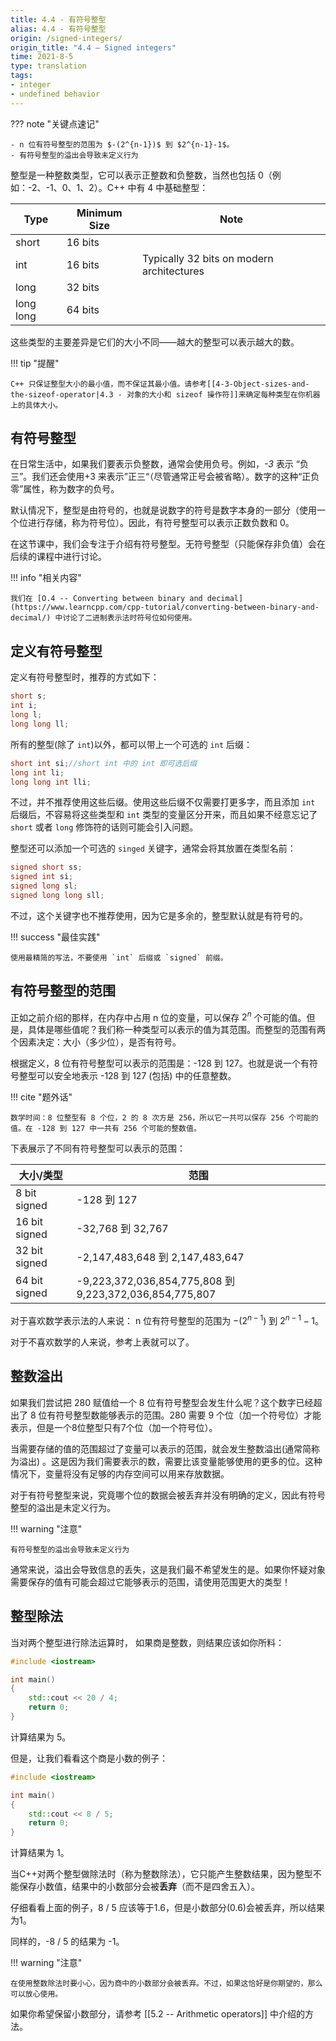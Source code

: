 ```yaml
---
title: 4.4 - 有符号整型
alias: 4.4 - 有符号整型
origin: /signed-integers/
origin_title: "4.4 — Signed integers"
time: 2021-8-5
type: translation
tags:
- integer
- undefined behavior
---
```


??? note "关键点速记"

	- n 位有符号整型的范围为 $-(2^{n-1})$ 到 $2^{n-1}-1$。
	- 有符号整型的溢出会导致未定义行为

整型是一种整数类型，它可以表示正整数和负整数，当然也包括 0（例如：-2、-1、0、1、2）。C++ 中有 4 中基础整型：

| Type |     Minimum Size    | Note |
|-----|-----|-----|
|short |16 bits    |
|int    |16 bits    |Typically 32 bits on modern architectures
|long  |    32 bits    |
|long long|    64 bits    |

这些类型的主要差异是它们的大小不同——越大的整型可以表示越大的数。

!!! tip "提醒"

    C++ 只保证整型大小的最小值，而不保证其最小值。请参考[[4-3-Object-sizes-and-the-sizeof-operator|4.3 - 对象的大小和 sizeof 操作符]]来确定每种类型在你机器上的具体大小。

## 有符号整型

在日常生活中，如果我们要表示负整数，通常会使用负号。例如，_-3_ 表示 “负三”。我们还会使用+3 来表示”正三“（尽管通常正号会被省略）。数字的这种“正负零”属性，称为数字的负号。

默认情况下，整型是由符号的，也就是说数字的符号是数字本身的一部分（使用一个位进行存储，称为符号位）。因此，有符号整型可以表示正数负数和 0。

在这节课中，我们会专注于介绍有符号整型。无符号整型（只能保存非负值）会在后续的课程中进行讨论。

!!! info "相关内容"

    我们在 [O.4 -- Converting between binary and decimal](https://www.learncpp.com/cpp-tutorial/converting-between-binary-and-decimal/) 中讨论了二进制表示法时符号位如何使用。

## 定义有符号整型

定义有符号整型时，推荐的方式如下：
```cpp
short s;
int i;
long l;
long long ll;
```

所有的整型(除了 `int`)以外，都可以带上一个可选的 `int` 后缀：

```cpp
short int si;//short int 中的 int 即可选后缀
long int li;
long long int lli;
```

不过，并不推荐使用这些后缀。使用这些后缀不仅需要打更多字，而且添加 `int` 后缀后，不容易将这些类型和 `int` 类型的变量区分开来，而且如果不经意忘记了 `short` 或者 `long` 修饰符的话则可能会引入问题。

整型还可以添加一个可选的 `singed` 关键字，通常会将其放置在类型名前：

```cpp
signed short ss;
signed int si;
signed long sl;
signed long long sll;
```

不过，这个关键字也不推荐使用，因为它是多余的，整型默认就是有符号的。

!!! success "最佳实践"

    使用最精简的写法，不要使用 `int` 后缀或 `signed` 前缀。

## 有符号整型的范围

正如之前介绍的那样，在内存中占用 n 位的变量，可以保存 $2^n$ 个可能的值。但是，具体是哪些值呢？我们称一种类型可以表示的值为其范围。而整型的范围有两个因素决定：大小（多少位），是否有符号。

根据定义，8 位有符号整型可以表示的范围是：-128 到 127。也就是说一个有符号整型可以安全地表示 -128 到 127 (包括) 中的任意整数。

!!! cite "题外话"

    数学时间：8 位整型有 8 个位，2 的 8 次方是 256，所以它一共可以保存 256 个可能的值。在 -128 到 127 中一共有 256 个可能的整数值。

下表展示了不同有符号整型可以表示的范围：

|大小/类型    | 范围 |
|----|----|
|8 bit signed|    -128 到 127
|16 bit signed    |-32,768 到 32,767
|32 bit signed    |-2,147,483,648 到 2,147,483,647
|64 bit signed    |-9,223,372,036,854,775,808 到 9,223,372,036,854,775,807

对于喜欢数学表示法的人来说： n 位有符号整型的范围为 $-(2^{n-1})$ 到 $2^{n-1}-1$。

对于不喜欢数学的人来说，参考上表就可以了。

## 整数溢出

如果我们尝试把 280 赋值给一个 8 位有符号整型会发生什么呢？这个数字已经超出了 8 位有符号整型数能够表示的范围。280 需要 9 个位（加一个符号位）才能表示，但是一个8位整型只有7个位（加一个符号位）。

当需要存储的值的范围超过了变量可以表示的范围，就会发生整数溢出(通常简称为溢出) 。这是因为我们需要表示的数，需要比该变量能够使用的更多的位。这种情况下，变量将没有足够的内存空间可以用来存放数据。

对于有符号整型来说，究竟哪个位的数据会被丢弃并没有明确的定义，因此有符号整型的溢出是未定义行为。

!!! warning "注意"

    有符号整型的溢出会导致未定义行为

通常来说，溢出会导致信息的丢失，这是我们最不希望发生的是。如果你怀疑对象需要保存的值有可能会超过它能够表示的范围，请使用范围更大的类型！


## 整型除法

当对两个整型进行除法运算时， 如果商是整数，则结果应该如你所料：

```cpp
#include <iostream>

int main()
{
    std::cout << 20 / 4;
    return 0;
}
```

计算结果为 5。

但是，让我们看看这个商是小数的例子：

```cpp
#include <iostream>

int main()
{
    std::cout << 8 / 5;
    return 0;
}
```

计算结果为 1。

当C++对两个整型做除法时（称为整数除法），它只能产生整数结果，因为整型不能保存小数值，结果中的小数部分会被**丢弃**（而不是四舍五入）。

仔细看看上面的例子，8 / 5 应该等于1.6，但是小数部分(0.6)会被丢弃，所以结果为1。

同样的，-8 / 5 的结果为 -1。

!!! warning "注意"

    在使用整数除法时要小心，因为商中的小数部分会被丢弃。不过，如果这恰好是你期望的，那么可以放心使用。
    
如果你希望保留小数部分，请参考 [[5.2 -- Arithmetic operators]] 中介绍的方法。
